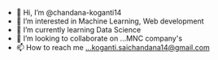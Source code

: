 - 👋 Hi, I’m @chandana-koganti14
- 👀 I’m interested in Machine Learning, Web development
- 🌱 I’m currently learning Data Science
- 💞️ I’m looking to collaborate on ...MNC company's
- 📫 How to reach me ...koganti.saichandana14@gmail.com

<!---
chandana-koganti14/chandana-koganti14 is a ✨ special ✨ repository because its `README.md` (this file) appears on your GitHub profile.
You can click the Preview link to take a look at your changes.
--->
